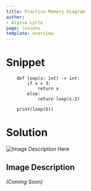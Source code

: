```yaml
---
title: Practice Memory Diagram
author:
- Alyssa Lytle
page: lessons
template: overview
---
```


# Snippet

```
    def loop(x: int) -> int:
        if x < 3:
            return x
        else:
            return loop(x-2)

    print(loop(6))
```

# Solution


<img class="img-fluid" src="" alt="Image Description Here"  />

## Image Description 
*(Coming Soon)*

